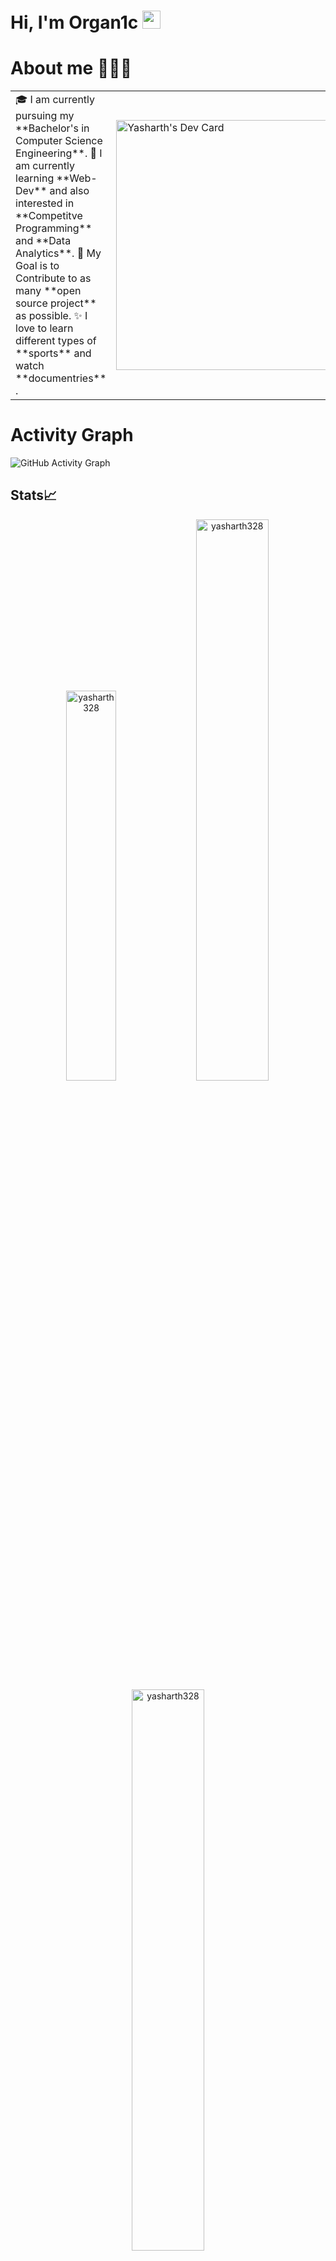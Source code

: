 # Hi, I'm Organ1c <img src="https://github.com/TheDudeThatCode/TheDudeThatCode/blob/master/Assets/Hi.gif" width="29px">

# About me 🧑🏼‍💻
<table>
<tr>
  <td valign="center">
    🎓 I am currently pursuing my **Bachelor's in Computer Science Engineering**.
    🌱 I am currently learning **Web-Dev** and also interested in **Competitve Programming** and **Data Analytics**.
    🎯 My Goal is to Contribute to as many **open source project** as possible.
    ✨ I love to learn different types of **sports** and watch **documentries** .
  </td>
 <td> 
<a href="https://app.daily.dev/Organ1c"><img src="https://api.daily.dev/devcards/916c55b41cdc475887096d129bbbf00d.png?r=nz6" width="400" alt="Yasharth's Dev Card"/></a>
  </td>

</tr>
</table>

# Activity Graph
![GitHub Activity Graph](https://activity-graph.herokuapp.com/graph?username=yasharth328&theme=dracula&hide_border=true)


## Stats📈
<p align="center">
<img width="40%" src="https://github-readme-stats.vercel.app/api/top-langs?username=yasharth328&show_icons=true&theme=dracula&title_color=ff8000&text_color=ffffff&bg_color=6a6a6a&locale=en&layout=compact&hide_border=true" alt="yasharth328" /> 
<img width="48%" src="https://github-readme-stats.vercel.app/api?username=yasharth328&show_icons=true&theme=dracula&title_color=ff8000&text_color=ffffff&bg_color=6a6a6a&locale=en&hide_border=true" alt="yasharth328" />
<img width="48%" src="https://github-readme-streak-stats.herokuapp.com/?user=yasharth328&theme=highcontrast&hide_border=true" alt="yasharth328" />
</p>






